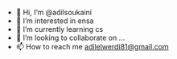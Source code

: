 - 👋 Hi, I’m @adilsoukaini
- 👀 I’m interested in ensa
- 🌱 I’m currently learning cs
- 💞️ I’m looking to collaborate on ...
- 📫 How to reach me adilelwerdi81@gmail.com

<!---
adilsoukaini/adilsoukaini is a ✨ special ✨ repository because its `README.md` (this file) appears on your GitHub profile.
You can click the Preview link to take a look at your changes.
--->
